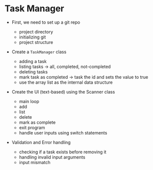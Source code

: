# Task Manager

+ First, we need to set up a git repo
  + project directory
  + initializing git
  + project structure

+ Create a `TaskManager` class 
  + adding a task
  + listing tasks -> all, completed, not-completed
  + deleting tasks
  + mark task as completed -> task the id and sets the value to true
  + use the array list as the internal data structure

+ Create the UI (text-based) using the Scanner class
  + main loop
  + add
  + list 
  + delete
  + mark as complete
  + exit program
  + handle user inputs using switch statements

+ Validation and Error handling
  + checking if a task exists before removing it
  + handling invalid input arguments
  + input mismatch

